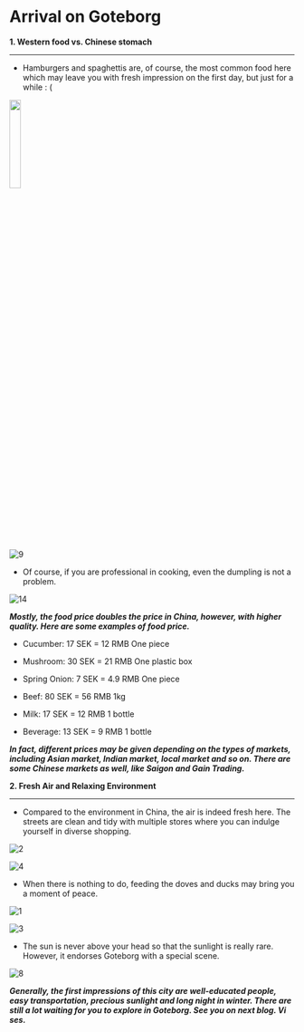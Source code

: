# Arrival on Goteborg 

**1. Western food vs. Chinese stomach**

____

- Hamburgers and spaghettis are, of course, the most common food here which may leave you with fresh impression on the first day, but just for a while : (

<img src='../images/Effieimage/10.jpg' width = 20% height = 20%/>

![9](../images/Effieimage/9.jpg)

- Of course, if you are professional in cooking, even the dumpling is not a problem. 

![14](../images/Effieimage/14.jpg)

___Mostly, the food price doubles the price in China, however, with higher quality. Here are some examples of food price.___

- Cucumber: 17 SEK = 12 RMB One piece 

- Mushroom: 30 SEK = 21 RMB One plastic box
- Spring Onion: 7 SEK = 4.9 RMB One piece
- Beef: 80 SEK = 56 RMB 1kg
- Milk: 17 SEK = 12 RMB 1 bottle
- Beverage: 13 SEK = 9 RMB 1 bottle

***In fact, different prices may be given depending on the types of markets, including Asian market, Indian market, local market and so on. There are some Chinese markets as well, like Saigon and Gain Trading.*** 

**2. Fresh Air and Relaxing Environment**

____

* Compared to the environment in China, the air is indeed fresh here. The streets are clean and tidy with multiple stores where you can indulge yourself in diverse shopping.

![2](../images/Effieimage/2.jpg)

![4](../images/Effieimage/4.jpg)

* When there is nothing to do, feeding the doves and ducks may bring you a moment of peace. 

![1](../images/Effieimage/1.jpg)

![3](../images/Effieimage/3.jpg)

* The sun is never above your head so that the sunlight is really rare. However, it endorses Goteborg with a special scene. 

![8](../images/Effieimage/8.jpg)

___Generally, the first impressions of this city are well-educated people, easy transportation, precious sunlight and long night in winter. There are still a lot waiting for you to explore in Goteborg. See you on next blog. Vi ses.___





